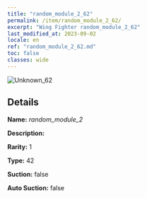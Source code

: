 ```yaml
---
title: "random_module_2_62"
permalink: /item/random_module_2_62/
excerpt: "Wing Fighter random_module_2_62"
last_modified_at: 2023-09-02
locale: en
ref: "random_module_2_62.md"
toc: false
classes: wide
---
```



 ![Unknown_62](/images/item/random_module_2_p.png)



## Details

 **Name:** *random_module_2* 

 **Description:** 

 **Rarity:** 1 

 **Type:** 42 

 **Suction:** false 

 **Auto Suction:** false 


